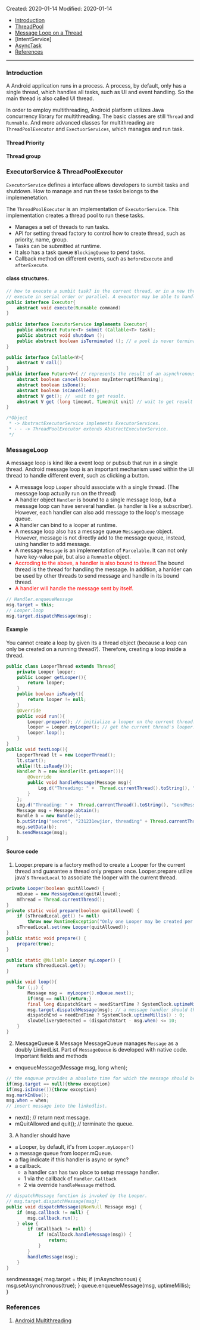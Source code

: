 Created: 2020-01-14
Modified: 2020-01-14

* [Introduction](#intro)
* [ThreadPool](#threadpool)
* [Message Loop on a Thread](#messageloop)
* [IntentService]
* [AsyncTask](#asyntask)
* [References](#reference)
***
### <a id="intro">Introduction</a>
A Android application runs in a process. A process, by default, only has a single thread, which handles all tasks, such as UI and event handling. So the main thread is also called UI thread.

In order to employ multithreading, Android platform utilizes Java concurrency library for multithreading. The basic classes are still `Thread` and `Runnable`. And more advanced classes for multithreading are `ThreadPoolExecutor` and `ExectuorServices`, which manages and run task.

#### Thread Priority

#### Thread group


### <a id="threadpool">ExecutorService & ThreadPoolExecutor</a>

`ExecutorService` defines a interface allows developers to sumbit tasks and shutdown. How to manage and run these tasks belongs to the implemenetation.

The `ThreadPoolExecutor` is an implementation of `ExecutorService`. This implementation creates a thread pool to run these tasks.

* Manages a set of threads to run tasks. 
* API for setting thread factory to control how to create thread, such as priority, name, group.
* Tasks can be submitted at runtime.
* It also has a task queue `BlockingQueue` to pend tasks.
* Callback method on different events, such as `beforeExecute` and `afterExecute`.

#### class structures.
```Java
// how to execute a sumbit task? in the current thread, or in a new thread
// execute in serial order or parallel. A executor may be able to handle multiple runnable.
public interface Executor{
    abstract void execute(Runnable command)
}
 
public interface ExecutorService implements Executor{
    public abstract Future<T> submit (Callable<T> task);
    public abstract void shutdown ();
    public abstract boolean isTerminated (); // a pool is never terminated unless the pool is shutdown.
}

public interface Callable<V>{
    abstract V call()
}
public interface Future<V>{ // represents the result of an asynchronous computation, a wrapper of thread.
    abstract boolean cancel(boolean mayInterruptIfRunning);
    abstract boolean isDone();
    abstract boolean isCancelled();
    abstract V get(); //  wait to get result.
    abstract V get (long timeout, TimeUnit unit) // wait to get result with a max time.
}

/*Object
 * -> AbstractExecutorService implements ExecutorServices.
 * - - -> ThreadPoolExecutor extends AbstractExecutorService.
 */
```


### <a id="messageloop">MessageLoop</a>

A message loop is kind like a event loop or pubsub that run in a single thread. Android message loop is an important mechanism used within the UI thread to handle different event, such as clicking a button.

* A message loop `Looper` should associate with a single thread. (The message loop actually run on the thread)
* A handler object `Handler` is bound to a single message loop, but a message loop can have serveral handler. (a handler is like a subscriber). However, each handler can also add message to the loop's message queue.
* A handler can bind to a looper at runtime.
* A message loop also has a message queue `MessageQueue` object. However, message is not directly add to the message queue, instead, using handler to add message.
* A message `Message` is an implementation of `Parcelable`. It can not only have key-value pair, but also a `Runnable` object.
* <span style="color:red">Accroding to the above, a handler is also bound to thread.</span>The bound thread is the thread for handling the message. In addition, a hanlder can be used by other threads to send message and handle in its bound thread.
* <span style="color:red">A handler will handle the message sent by itself.</span>
```Java
// Handler.enqueueMessage
msg.target = this;
// Looper.loop
msg.target.dispatchMessage(msg);
```

#### Example
You cannot create a loop by given its a thread object (because a loop can only be created on a running thread?). Therefore, creating a loop inside a thread.
```Java
public class LooperThread extends Thread{
    private Looper looper;
    public Looper getLooper(){
        return looper;
    }
    public boolean isReady(){
        return looper != null;
    }
    @Override
    public void run(){
        Looper.prepare(); // initialize a looper on the current thread.
        looper = Looper.myLooper(); // get the current thread's looper.
        looper.loop();
    }
}
public void testLoop(){
    LooperThread lt = new LooperThread();
    lt.start();
    while(!lt.isReady());
    Handler h = new Handler(lt.getLooper()){
        @Override
        public void handleMessage(Message msg){
            Log.d("Threading: " +  Thread.currentThread().toString(), "secret: " + msg.getData().getString("secret"));
        }
    };
    Log.d("Threading: " +  Thread.currentThread().toString(), "sendMessage");
    Message msg = Message.obtain();
    Bundle b = new Bundle();
    b.putString("secret", "231231ewjior, threading" + Thread.currentThread().toString());
    msg.setData(b);
    h.sendMessage(msg);
}
```

#### Source code
1. Looper.prepare is a factory method to create a Looper for the current thread and guarantee a thread only prepare once.
Looper.prepare utilize java's `ThreadLocal` to associate the looper with the current thread.
```Java
private Looper(boolean quitAllowed) {
    mQueue = new MessageQueue(quitAllowed);
    mThread = Thread.currentThread();
}
private static void prepare(boolean quitAllowed) {
    if (sThreadLocal.get() != null)
        throw new RuntimeException("Only one Looper may be created per thread");        }
    sThreadLocal.set(new Looper(quitAllowed));
}
public static void prepare() {
    prepare(true);
}

public static @Nullable Looper myLooper() {
    return sThreadLocal.get();
}

public void loop(){
    for (;;) {
        Message msg =  myLooper().mQueue.next();
        if(msg == null){return;}
        final long dispatchStart = needStartTime ? SystemClock.uptimeMillis() : 0;
        msg.target.dispatchMessage(msg); // a message handler should the message by itself.
        dispatchEnd = needEndTime ? SystemClock.uptimeMillis() : 0;
        slowDeliveryDetected = (dispatchStart - msg.when) <= 10;
    }
}
```

2. MessageQueue & Message
MessageQueue manages `Message` as a doubly LinkedList. Part of `MessageQueue` is developed with native code. Important fields and methods
* enqueueMessage(Message msg, long when); 
```Java
// the enqueue provides a absolute time for which the message should be dequeue.
if(msg.target == null){throw exception}
if(msg.isInUse()){throw exception}
msg.markInUse();
msg.when = when; 
// insert message into the linkedlist.
```

* next(); // return next message.
* mQuitAllowed and quit(); // terminate the queue.


3. A handler should have
* a Looper, by default, it's from `Looper.myLooper()`
* a message queue from looper.mQueue.
* a flag indicate if this handler is async or sync?
* a callback. 
    * a handler can has two place to setup message handler.
    * 1 via the callback of `Handler.Callback`
    * 2 via override `handleMessage` method.

```Java
// dispatchMessage function is invoked by the Looper.
// msg.target.dispatchMessage(msg);
public void dispatchMessage(@NonNull Message msg) {
    if (msg.callback != null) {
        msg.callback.run();
    } else {
        if (mCallback != null) {
            if (mCallback.handleMessage(msg)) {
                return;
            }
        }
        handleMessage(msg);
    }
}

```

sendmessage{
    msg.target = this;
    if (mAsynchronous) {
        msg.setAsynchronous(true);
    }
    queue.enqueueMessage(msg, uptimeMillis);
}




### <a id="reference">References</a>
1. <a href="https://developer.android.com/training/multiple-threads" target="_blank">Android Multithreading</a>